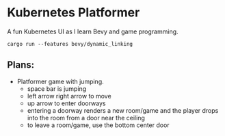 Kubernetes Platformer
==========

A fun Kubernetes UI as I learn Bevy and game programming.

```
cargo run --features bevy/dynamic_linking
```

Plans:
------
* Platformer game with jumping.
  * space bar is jumping
  * left arrow right arrow to move
  * up arrow to enter doorways
  * entering a doorway renders a new room/game and the player drops into the
    room from a door near the ceiling
  * to leave a room/game, use the bottom center door
